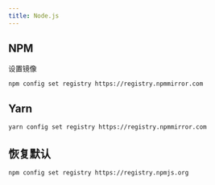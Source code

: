 ```yaml
---
title: Node.js
---
```


## NPM

设置镜像

```{shell}
npm config set registry https://registry.npmmirror.com
```

## Yarn

```{shell}
yarn config set registry https://registry.npmmirror.com
```

## 恢复默认

```{shell}
npm config set registry https://registry.npmjs.org
```